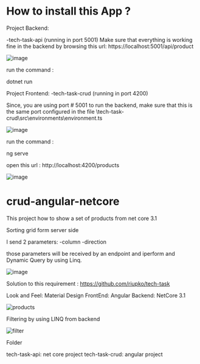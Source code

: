 # How to install this App ?

Project Backend:

-tech-task-api (running in port 5001)
Make sure that everything is working fine in the backend by browsing this url: https://localhost:5001/api/product

![image](https://user-images.githubusercontent.com/18402098/166557211-d824830f-b22e-49bf-bdf1-561351baae47.png)

run the command :

dotnet run

Project Frontend:
-tech-task-crud (running in port 4200)

Since, you are using port # 5001 to run the backend, make sure that this is the same port configured in the file \tech-task-crud\src\environments\environment.ts

![image](https://user-images.githubusercontent.com/18402098/166557778-091dab7d-0df3-4a6e-88bd-820c969cc6a7.png)

run the command :

ng serve

open this url :  http://localhost:4200/products

![image](https://user-images.githubusercontent.com/18402098/166557415-c46c624e-3079-4505-a716-acfe00c039e2.png)

# crud-angular-netcore

This project how to show a set of products from net core 3.1

Sorting grid form server side

I send 2 parameters:
-column
-direction

those parameters will be received by an endpoint and iperform and Dynamic Query by using Linq.

![image](https://user-images.githubusercontent.com/18402098/166017785-aa3b7fc0-e5c4-42f0-a379-7973a2328d40.png)

Solution to this requirement : https://github.com/riupko/tech-task

Look and Feel: Material Design
FrontEnd: Angular
Backend: NetCore 3.1

![products](https://user-images.githubusercontent.com/18402098/166009489-da79dfe0-60c5-47cf-84bd-474b7970dbd3.gif)

Filtering by using LINQ from backend

![filter](https://user-images.githubusercontent.com/18402098/168661142-013f4781-c48a-4da5-851c-30611aeecea5.gif)

Folder

tech-task-api: net core project
tech-task-crud: angular project



